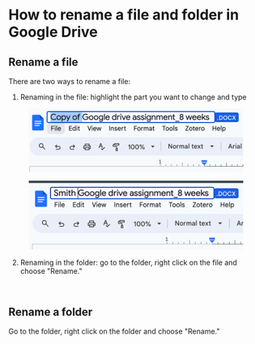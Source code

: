 # How to rename a file and folder in Google Drive

## Rename a file

There are two ways to rename a file:

1. Renaming in the file: highlight the part you want to change and type

<figure><img src="../../.gitbook/assets/image (59).png" alt=""><figcaption></figcaption></figure>

<figure><img src="../../.gitbook/assets/image (60).png" alt=""><figcaption></figcaption></figure>

2. Renaming in the folder: go to the folder, right click on the file and choose "Rename."

<figure><img src="../../.gitbook/assets/Screenshot 2024-05-30 at 11.01.21 AM.png" alt=""><figcaption></figcaption></figure>

## Rename a folder

Go to the folder, right click on the folder and choose "Rename."

<figure><img src="../../.gitbook/assets/Screenshot 2024-05-30 at 11.02.54 AM.png" alt=""><figcaption></figcaption></figure>
